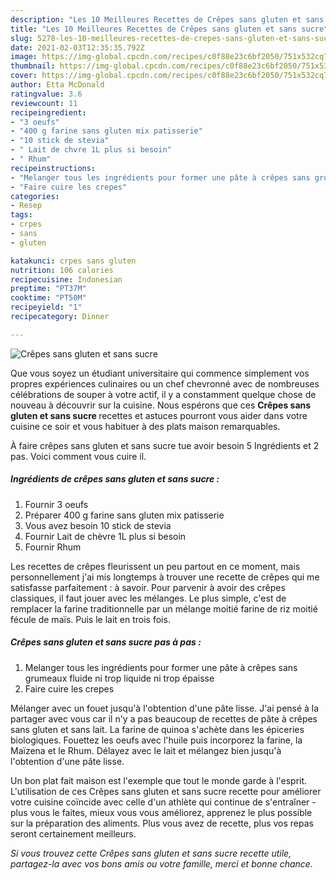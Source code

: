 ```yaml
---
description: "Les 10 Meilleures Recettes de Crêpes sans gluten et sans sucre"
title: "Les 10 Meilleures Recettes de Crêpes sans gluten et sans sucre"
slug: 5278-les-10-meilleures-recettes-de-crepes-sans-gluten-et-sans-sucre
date: 2021-02-03T12:35:35.792Z
image: https://img-global.cpcdn.com/recipes/c0f88e23c6bf2050/751x532cq70/crepes-sans-gluten-et-sans-sucre-photo-principale-de-la-recette.jpg
thumbnail: https://img-global.cpcdn.com/recipes/c0f88e23c6bf2050/751x532cq70/crepes-sans-gluten-et-sans-sucre-photo-principale-de-la-recette.jpg
cover: https://img-global.cpcdn.com/recipes/c0f88e23c6bf2050/751x532cq70/crepes-sans-gluten-et-sans-sucre-photo-principale-de-la-recette.jpg
author: Etta McDonald
ratingvalue: 3.6
reviewcount: 11
recipeingredient:
- "3 oeufs"
- "400 g farine sans gluten mix patisserie"
- "10 stick de stevia"
- " Lait de chvre 1L plus si besoin"
- " Rhum"
recipeinstructions:
- "Melanger tous les ingrédients pour former une pâte à crêpes sans grumeaux fluide ni trop liquide ni trop épaisse"
- "Faire cuire les crepes"
categories:
- Resep
tags:
- crpes
- sans
- gluten

katakunci: crpes sans gluten 
nutrition: 106 calories
recipecuisine: Indonesian
preptime: "PT37M"
cooktime: "PT50M"
recipeyield: "1"
recipecategory: Dinner

---
```



![Crêpes sans gluten et sans sucre](https://img-global.cpcdn.com/recipes/c0f88e23c6bf2050/751x532cq70/crepes-sans-gluten-et-sans-sucre-photo-principale-de-la-recette.jpg)

Que vous soyez un étudiant universitaire qui commence simplement vos propres expériences culinaires ou un chef chevronné avec de nombreuses célébrations de souper à votre actif, il y a constamment quelque chose de nouveau à découvrir sur la cuisine. Nous espérons que ces <strong> Crêpes sans gluten et sans sucre </strong> recettes et astuces pourront vous aider dans votre cuisine ce soir et vous habituer à des plats maison remarquables.

<!--inarticleads1-->

À faire crêpes sans gluten et sans sucre tue avoir besoin 5 Ingrédients et 2 pas. Voici comment vous cuire il.

##### Ingrédients de crêpes sans gluten et sans sucre :

1. Fournir 3 oeufs
1. Préparer 400 g farine sans gluten mix patisserie
1. Vous avez besoin 10 stick de stevia
1. Fournir  Lait de chèvre 1L plus si besoin
1. Fournir  Rhum


Les recettes de crêpes fleurissent un peu partout en ce moment, mais personnellement j&#39;ai mis longtemps à trouver une recette de crêpes qui me satisfasse parfaitement : à savoir. Pour parvenir à avoir des crêpes classiques, il faut jouer avec les mélanges. Le plus simple, c&#39;est de remplacer la farine traditionnelle par un mélange moitié farine de riz moitié fécule de maïs. Puis le lait en trois fois. 

<!--inarticleads2-->

##### Crêpes sans gluten et sans sucre pas à pas :

1. Melanger tous les ingrédients pour former une pâte à crêpes sans grumeaux fluide ni trop liquide ni trop épaisse
1. Faire cuire les crepes


Mélanger avec un fouet jusqu&#39;à l&#39;obtention d&#39;une pâte lisse. J&#39;ai pensé à la partager avec vous car il n&#39;y a pas beaucoup de recettes de pâte à crêpes sans gluten et sans lait. La farine de quinoa s&#39;achète dans les épiceries biologiques. Fouettez les oeufs avec l&#39;huile puis incorporez la farine, la Maïzena et le Rhum. Délayez avec le lait et mélangez bien jusqu&#39;à l&#39;obtention d&#39;une pâte lisse. 

<!--inarticleads1-->

<p>
Un bon plat fait maison est l'exemple que tout le monde garde à l'esprit. L'utilisation de ces Crêpes sans gluten et sans sucre recette pour améliorer votre cuisine coïncide avec celle d'un athlète qui continue de s'entraîner - plus vous le faites, mieux vous vous améliorez, apprenez le plus possible sur la préparation des aliments. Plus vous avez de recette, plus vos repas seront certainement meilleurs.
</p>

<p>
<i>Si vous trouvez cette Crêpes sans gluten et sans sucre recette utile, partagez-la avec vos bons amis ou votre famille, merci et bonne chance.</i>
</p>
